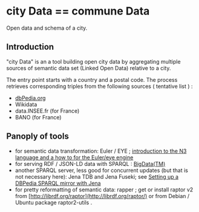 # city Data == commune Data
Open data and schema of a city.

## Introduction
"city Data" is an a tool building open city data by aggregating 
multiple sources of semantic data set (Linked Open Data) relative to a city.

The entry point starts with a country and a postal code.
The process retrieves corresponding triples from the following sources ( tentative list ) :
- [dbPedia.org](http://dbPedia.org)
- Wikidata
- data.INSEE.fr (for France)
- BANO (for France)

 ## Panoply of tools
- for semantic data transformation: Euler / EYE ; [introduction to the N3 language and a how to for the Euler/eye engine](http://svn.code.sf.net/p/eulergui/code/trunk/eulergui/html/N3_introduction.xhtml)
- for serving RDF / JSON-LD data with SPARQL : [BigData(TM)](http://BigData.com)
- another SPARQL server, less good for concurrent updates (but that is not necessary here): Jena TDB and Jena Fuseki; see [Setting up a DBPedia SPARQL mirror with Jena](http://svn.code.sf.net/p/eulergui/code/trunk/eulergui/html/server-sparql-dbpedia.html)
- for pretty reformatting of semantic data: rapper ; get or install raptor v2 from [http://librdf.org/raptor](http://librdf.org/raptor/) or from Debian / Ubuntu package raptor2-utils .

